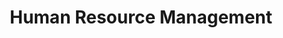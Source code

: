 ---
layout: classification
title: Human Resource Management
image: /img/classifications/hrd.jpeg
featured: true
applications: true
tags:
 - Recruiting
 - Training
 - Performance Monitoring
# classification_partners:
#   - type: Classification Supporter
#     list:
#       - name: Rotaract Bangalore East
#         img: /img/partners/rbe.png
#       - name: Rotaract Bangalore East
#         img: /img/partners/rbe.png
description:
    Human Resource Management (HRM) is a collective term for all the formal systems created to help in managing employees and other stakeholders within a company. Human resource management is tasked with three main functions, namely, the recruitment and compensation of employees, and designating work. Ideally, the role of HRM is to find the best way to increase the productivity of an organization through its employees. Despite the ever-increasing rate of change in the corporate world, the HRM role is not likely to change in a significant way.
# mentors:
#   - name: Testing Name
#     company: Company
#     img: /img/t1.png
#     social:
#       linkedin: https://www.linkedin.com/in/zeospec/
#       twitter: https://twitter.com/ZeoSpec
#       facebook: https://www.facebook.com/zeospec/
#       instagram: https://www.instagram.com/ZeoSpec/
#     introduction: The objective of the game is to get 3 sets of properties in distinct colors. The first player to 3 sets wins the game. There are some action cards, which let you get money/properties from other players. Important action cards, relevant for this post
---